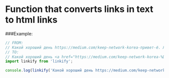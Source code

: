 # Function that converts links in text to html links
###Example:
```javascript
// FROM: 
// Какой хороший день https://medium.com/keep-network-korea-привет-ё. Лучший день
// TO:
// Какой хороший день <a href="https://medium.com/keep-network-korea-%D0%BF%D1%80%D0%B8%D0%B2%D0%B5%D1%82-%D1%91" target="_blank">https://medium.com/keep-network-korea-привет-ё</a>. Лучший день
import linkify from 'linkify';

console.log(linkify('Какой хороший день https://medium.com/keep-network-korea-привет-ё. Лучший день'))
```
